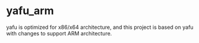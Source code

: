 # yafu_arm
yafu is optimized for x86/x64 architecture, and this project is based on yafu with changes to support ARM architecture.
